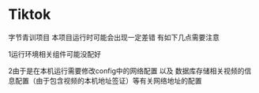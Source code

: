 # Tiktok
字节青训项目
本项目运行时可能会出现一定差错
有如下几点需要注意

1运行环境相关组件可能没配好

2由于是在本机运行需要修改config中的网络配置 以及 数据库存储相关视频的信息配置（由于包含视频的本机地址签证）等有关网络地址的配置
